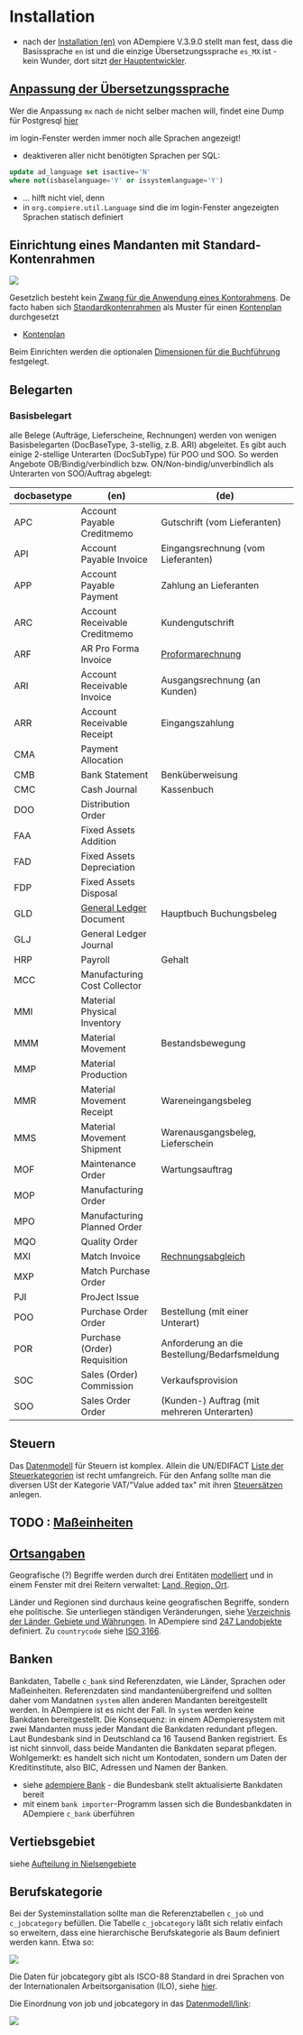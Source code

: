 # Installation

* nach der [Installation (en)](http://wiki.adempiere.net/Installation_Steps) von ADempiere V.3.9.0 stellt man fest, dass die Basissprache  `en` ist und die einzige Übersetzungssprache `es_MX` ist - kein Wunder, dort sitzt [der Hauptentwickler](https://github.com/e-Evolution).  

## [Anpassung der Übersetzungssprache](http://wiki.idempiere.org/de/Sprache_%28Fenster_ID-106%29#Beitr.C3.A4ge)

Wer die Anpassung `mx` nach `de` nicht selber machen will, findet eine Dump für Postgresql [hier](https://github.com/klst-de/de-mpiere/tree/master/data/seed)

im login-Fenster werden immer noch alle Sprachen angezeigt!

* deaktiveren aller nicht benötigten Sprachen per SQL:

```sql
update ad_language set isactive='N'
where not(isbaselanguage='Y' or issystemlanguage='Y')
```

* ...  hilft nicht viel, denn
* in `org.compiere.util.Language` sind die im login-Fenster angezeigten Sprachen statisch definiert

## Einrichtung eines Mandanten mit Standard-Kontenrahmen

![](../.gitbook/assets/InitialClientSetup-Dim.PNG)

Gesetzlich besteht kein [Zwang für die Anwendung eines Kontorahmens](http://wirtschaftslexikon.gabler.de/Archiv/6469/erlasskontenrahmen-v8.html). De facto haben sich [Standardkontenrahmen](https://de.wikipedia.org/wiki/Kontenrahmen#Standardkontenrahmen) als Muster für einen [Kontenplan](https://de.wikipedia.org/wiki/Kontenplan) durchgesetzt

* [Kontenplan](http://wiki.idempiere.org/de/Ersteinrichtung_Mandant#Hinweise_zu_Kontenpl.C3.A4nen)

Beim Einrichten werden die optionalen [Dimensionen für die Buchführung](2.8-acc.md) festgelegt.

## Belegarten

### Basisbelegart

alle Belege (Aufträge, Lieferscheine, Rechnungen) werden von wenigen Basisbelegarten (DocBaseType, 3-stellig, z.B. ARI) abgeleitet. Es gibt auch einige 2-stellige Unterarten (DocSubType) für POO und SOO. So werden Angebote OB/Bindig/verbindlich bzw. ON/Non-bindig/unverbindlich als Unterarten von SOO/Auftrag abgelegt:

docbasetype | (en)                          | (de)
----------- | ----------------------------- | ----
APC         | Account Payable Creditmemo    | Gutschrift (vom Lieferanten)
API         | Account Payable Invoice       | Eingangsrechnung (vom Lieferanten)
APP         | Account Payable Payment       | Zahlung an Lieferanten 
ARC         | Account Receivable Creditmemo | Kundengutschrift
ARF         | AR Pro Forma Invoice          | [Proformarechnung](https://de.wikipedia.org/wiki/Proformarechnung)
ARI         | Account Receivable Invoice    | Ausgangsrechnung (an Kunden) 
ARR         | Account Receivable Receipt    | Eingangszahlung
CMA         | Payment Allocation            | 
CMB         | Bank Statement                | Benküberweisung 
CMC         | Cash Journal                  | Kassenbuch
DOO         | Distribution Order            |  
FAA         | Fixed Assets Addition         |
FAD         | Fixed Assets Depreciation     |   
FDP         | Fixed Assets Disposal         | 
GLD         | [General Ledger](https://en.wikipedia.org/wiki/General_ledger) Document | Hauptbuch Buchungsbeleg   
GLJ         | General Ledger Journal        |
HRP         | Payroll                       | Gehalt 
MCC         | Manufacturing Cost Collector  | 
MMI         | Material Physical Inventory   |   
MMM         | Material Movement             | Bestandsbewegung  
MMP         | Material Production           | 
MMR         | Material Movement Receipt     | Wareneingangsbeleg  
MMS         | Material Movement Shipment    | Warenausgangsbeleg, Lieferschein
MOF         | Maintenance Order             | Wartungsauftrag 
MOP         | Manufacturing Order           |  
MPO         | Manufacturing Planned Order   | 
MQO         | Quality Order                 | 
MXI         | Match Invoice                 | [Rechnungsabgleich](https://www.controlling-wiki.com/de/index.php/Invoice_Matching_%28Rechnungsabgleich%29)
MXP         | Match Purchase Order          |   
PJI         | ProJect Issue                 |  
POO         | Purchase Order Order          | Bestellung (mit einer Unterart)   
POR         | Purchase (Order) Requisition  | Anforderung an die Bestellung/Bedarfsmeldung
SOC         | Sales (Order) Commission      | Verkaufsprovision  
SOO         | Sales Order Order             | (Kunden-) Auftrag (mit mehreren Unterarten) 



## Steuern 

Das [Datenmodell](https://globalqss.com/idempiere/5.1_20171111/schemaspy/Tax/relationships.html) für Steuern ist komplex. Allein die UN/EDIFACT [Liste der Steuerkategorien](http://www.unece.org/trade/untdid/d13b/tred/tred5153.htm) ist recht umfangreich. Für den Anfang sollte man die diversen USt der Kategorie VAT/"Value added tax" mit ihren [Steuersätzen](https://de.wikipedia.org/wiki/Umsatzsteuer#Umsatzsteuer_in_EU-L.C3.A4ndern) anlegen.

## TODO : [Maßeinheiten](http://wiki.idempiere.org/de/Ma%C3%9Feinheit_%28Fenster_ID-120%29)

## [Ortsangaben](https://bitbucket.org/eugenh/idempiere/wiki/Orte#!landerspezifische-einstellungen) 

Geografische (?) Begriffe werden durch drei Entitäten [modelliert](https://bitbucket.org/eugenh/idempiere/wiki/Orte#!datenmodell) und in einem Fenster mit drei Reitern verwaltet: [Land, Region, Ort](http://wiki.idempiere.org/de/Land,_Region,_Ort_%28Fenster_ID-122%29).

Länder und Regionen sind durchaus keine geografischen Begriffe, sondern ehe politische. Sie unterliegen ständigen Veränderungen, siehe [Verzeichnis der Länder, Gebiete und Währungen](http://publications.europa.eu/code/de/de-5000500.htm). In ADempiere sind [247 Landobjekte](https://bitbucket.org/eugenh/idempiere/wiki/Orte#!lander) definiert. Zu `countrycode` siehe [ISO 3166](https://www.iso.org/obp/ui/#iso:pub:PUB500001:en).

## Banken

Bankdaten, Tabelle `c_bank` sind Referenzdaten, wie Länder, Sprachen oder Maßeinheiten. Referenzdaten sind mandantenübergreifend und sollten daher vom Mandatnen `system` allen anderen Mandanten bereitgestellt werden. In ADempiere ist es nicht der Fall. In `system` werden keine Bankdaten bereitgestellt. Die Konsequenz: in einem ADempieresystem mit zwei Mandanten muss jeder Mandant die Bankdaten redundant pflegen. Laut Bundesbank sind in Deutschland ca 16 Tausend Banken registriert. Es ist nicht sinnvoll, dass beide Mandanten die Bankdaten separat pflegen. Wohlgemerkt: es handelt sich nicht um Kontodaten, sondern um Daten der Kreditinstitute, also BIC, Adressen und Namen der Banken.

* siehe [adempiere Bank](http://wiki.adempiere.net/DE/Bank#Beitr.C3.A4ge) - die Bundesbank stellt aktualisierte Bankdaten bereit
* mit einem `bank importer`-Programm lassen sich die Bundesbankdaten in ADempiere `c_bank` überführen

## Vertiebsgebiet

siehe [Aufteilung in Nielsengebiete](http://wiki.idempiere.org/de/Baum_%28Fenster_ID-163%29#SalesRegion)

## Berufskategorie

Bei der Systeminstallation sollte man die Referenztabellen `c_job` und `c_jobcategory` befüllen. Die Tabelle `c_jobcategory` läßt sich relativ einfach so erweitern, dass eine hierarchische Berufskategorie als Baum definiert werden kann. Etwa so:

![](../.gitbook/assets/jobcat-tree.PNG)

Die Daten für jobcategory gibt als ISCO-88 Standard in drei Sprachen von der Internationalen Arbeitsorganisation (ILO), siehe [hier](http://wiki.idempiere.org/de/Positionskategorie_%28Fenster_ID-352%29#Berufskategorien).

Die Einordnung von job und jobcategory in das [Datenmodell/link](https://globalqss.com/idempiere/1.0c/schemaspy/OrgUser/relationships.html):

![](../.gitbook/assets/job+jobcat-model.PNG)

